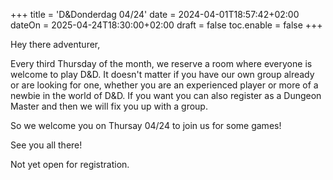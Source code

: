 +++
title = 'D&Donderdag 04/24'
date = 2024-04-01T18:57:42+02:00
dateOn = 2025-04-24T18:30:00+02:00
draft = false
toc.enable = false
+++

Hey there adventurer,

Every third Thursday of the month, we reserve a room where everyone is welcome to play D&D. It doesn't matter if you have our own group already or are looking for one, whether you are an experienced player or more of a newbie in the world of D&D. If you want you can also register as a Dungeon Master and then we will fix you up with a group.

So we welcome you on Thursay 04/24 to join us for some games!

See you all there!

Not yet open for registration.